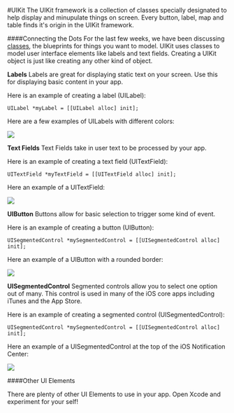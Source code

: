 #UIKit
The UIKit framework is a collection of classes specially designated to help display and minupulate things on screen. Every button, label, map and table finds it's origin in the UIKit framework.

####Connecting the Dots
For the last few weeks, we have been discussing [classes](https://github.com/UH-300-021/Welcome-to-Wizardry), the blueprints for things you want to model. UIKit uses classes to model user interface elements like labels and text fields. Creating a UIKit object is just like creating any other kind of object. 


**Labels**
Labels are great for displaying static text on your screen. Use this for displaying basic content in your app.

Here is an example of creating a label (UILabel):

```objc
UILabel *myLabel = [[UILabel alloc] init];
```

Here are a few examples of UILabels with different colors:

![](https://camo.githubusercontent.com/9876ae15dbcf113a9bac001c140390d6aeb91079/68747470733a2f2f7261772e6769746875622e636f6d2f636c6161736c616e67652f694f5337436f6c6f72732f6d61737465722f73637265656e73686f742e706e67)

**Text Fields**
Text Fields take in user text to be processed by your app.

Here is an example of creating a text field (UITextField):

```objc
UITextField *myTextField = [[UITextField alloc] init];
```
Here an example of a UITextField:

![](http://kintek.com.au/assets/UILabel_TextView_iOS7.jpg)

**UIButton**
Buttons allow for basic selection to trigger some kind of event.

Here is an example of creating a button (UIButton):

```objc
UISegmentedControl *mySegmentedControl = [[UISegmentedControl alloc] init];
```
Here an example of a UIButton with a rounded border:

![](http://i.stack.imgur.com/Bb3BX.png)

**UISegmentedControl**
Segmented controls allow you to select one option out of many. This control is used in many of the iOS core apps including iTunes and the App Store.

Here is an example of creating a segmented control (UISegmentedControl):

```objc
UISegmentedControl *mySegmentedControl = [[UISegmentedControl alloc] init];
```
Here an example of a UISegmentedControl at the top of the iOS Notification Center:

![](http://i.stack.imgur.com/pWgzT.png)


####Other UI Elements

There are plenty of other UI Elements to use in your app. Open Xcode and experiment for your self!
